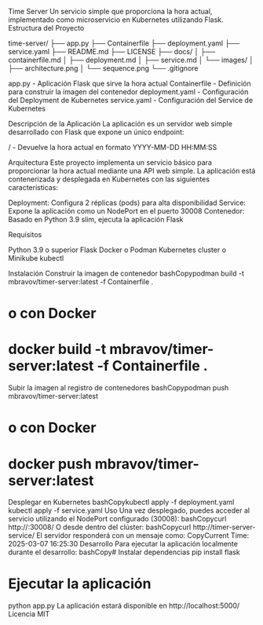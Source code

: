 
Time Server
Un servicio simple que proporciona la hora actual, implementado como microservicio en Kubernetes utilizando Flask.
Estructura del Proyecto

time-server/
├── app.py
├── Containerfile
├── deployment.yaml
├── service.yaml
├── README.md
├── LICENSE
├── docs/
│   ├── containerfile.md
│   ├── deployment.md
│   ├── service.md
│   └── images/
│       ├── architecture.png
│       └── sequence.png
└── .gitignore


app.py - Aplicación Flask que sirve la hora actual
Containerfile - Definición para construir la imagen del contenedor
deployment.yaml - Configuración del Deployment de Kubernetes
service.yaml - Configuración del Service de Kubernetes

Descripción de la Aplicación
La aplicación es un servidor web simple desarrollado con Flask que expone un único endpoint:

/ - Devuelve la hora actual en formato YYYY-MM-DD HH:MM:SS

Arquitectura
Este proyecto implementa un servicio básico para proporcionar la hora actual mediante una API web simple. La aplicación está contenerizada y desplegada en Kubernetes con las siguientes características:

Deployment: Configura 2 réplicas (pods) para alta disponibilidad
Service: Expone la aplicación como un NodePort en el puerto 30008
Contenedor: Basado en Python 3.9 slim, ejecuta la aplicación Flask

Requisitos

Python 3.9 o superior
Flask
Docker o Podman
Kubernetes cluster o Minikube
kubectl

Instalación
Construir la imagen de contenedor
bashCopypodman build -t mbravov/timer-server:latest -f Containerfile .
# o con Docker
# docker build -t mbravov/timer-server:latest -f Containerfile .
Subir la imagen al registro de contenedores
bashCopypodman push mbravov/timer-server:latest
# o con Docker
# docker push mbravov/timer-server:latest
Desplegar en Kubernetes
bashCopykubectl apply -f deployment.yaml
kubectl apply -f service.yaml
Uso
Una vez desplegado, puedes acceder al servicio utilizando el NodePort configurado (30008):
bashCopycurl http://<node-ip>:30008/
O desde dentro del clúster:
bashCopycurl http://timer-server-service/
El servidor responderá con un mensaje como:
CopyCurrent Time: 2025-03-07 16:25:30
Desarrollo
Para ejecutar la aplicación localmente durante el desarrollo:
bashCopy# Instalar dependencias
pip install flask

# Ejecutar la aplicación
python app.py
La aplicación estará disponible en http://localhost:5000/
Licencia
MIT
